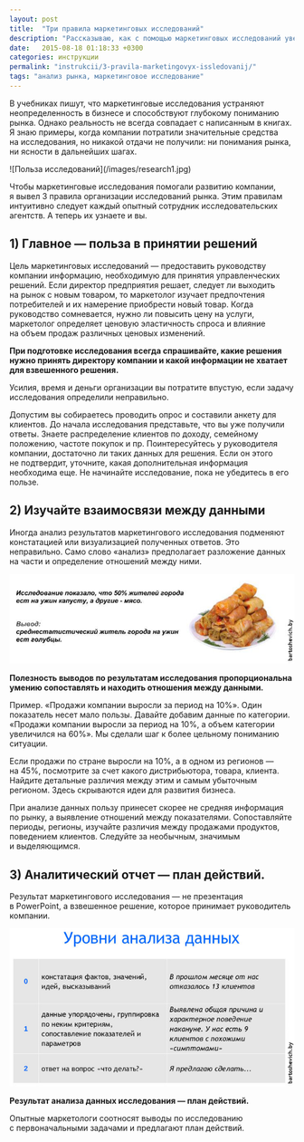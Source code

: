 ```yaml
---
layout: post
title:  "Три правила маркетинговых исследований"
description: "Рассказываю, как с помощью маркетинговых исследований увеличить результативность бизнеса в целом"
date:   2015-08-18 01:18:33 +0300
categories: инструкции
permalink: "instrukcii/3-pravila-marketingovyx-issledovanij/"
tags: "анализ рынка, маркетинговое исследование"
---
```


<p>В&nbsp;учебниках пишут, что маркетинговые исследования устраняют неопределенность в&nbsp;бизнесе и&nbsp;способствуют глубокому пониманию рынка. Однако реальность не&nbsp;всегда совпадает с&nbsp;написанным в&nbsp;книгах. Я&nbsp;знаю примеры, когда компании потратили значительные средства на&nbsp;исследования, но&nbsp;никакой отдачи не&nbsp;получили: ни&nbsp;понимания рынка, ни&nbsp;ясности в&nbsp;дальнейших шагах.</p> 
<!--more-->
![Польза исследований](/images/research1.jpg)

<p>Чтобы маркетинговые исследования помогали развитию компании, я&nbsp;вывел 3&nbsp;правила организации исследований рынка. Этим правилам интуитивно следует каждый опытный сотрудник исследовательских агентств. А&nbsp;теперь их&nbsp;узнаете и&nbsp;вы.

<h2>1) Главное&nbsp;— польза в&nbsp;принятии решений</h2>
<p>Цель маркетинговых исследований&nbsp;— предоставить руководству компании информацию, необходимую для принятия управленческих решений. Если директор предприятия решает, следует&nbsp;ли выходить на&nbsp;рынок с&nbsp;новым товаром, то&nbsp;маркетолог изучает предпочтения потребителей и&nbsp;их&nbsp;намерение приобрести новый товар. Когда руководство сомневается, нужно&nbsp;ли повысить цену на&nbsp;услуги, маркетолог определяет ценовую эластичность спроса и&nbsp;влияние на&nbsp;объем продаж различных ценовых изменений.</p>
<p><strong>При подготовке исследования всегда спрашивайте, какие решения нужно принять директору компании и&nbsp;какой информации не&nbsp;хватает для взвешенного решения.</strong></p>
<p>Усилия, время и&nbsp;деньги организации вы&nbsp;потратите впустую, если задачу исследования определили неправильно.</p>
<p>Допустим вы&nbsp;собираетесь проводить опрос и&nbsp;составили анкету для клиентов. До&nbsp;начала исследования представьте, что вы&nbsp;уже получили ответы. Знаете распределение клиентов по&nbsp;доходу, семейному положению, частоте покупок и&nbsp;пр. Поинтересуйтесь у&nbsp;руководителя компании, достаточно&nbsp;ли таких данных для решения. Если он&nbsp;этого не&nbsp;подтвердит, уточните, какая дополнительная информация необходима еще. Не&nbsp;начинайте исследование, пока не&nbsp;убедитесь в&nbsp;его пользе.</p>
<h2>2) Изучайте взаимосвязи между данными</h2>
<p>Иногда анализ результатов маркетингового исследования подменяют констатацией или визуализацией полученных ответов. Это неправильно. Само слово «анализ» предполагает разложение данных на&nbsp;части и&nbsp;определение отношений между ними.</p>

<img src='/images/research2.jpg' alt="поверхностный анализ рынка">

<p><strong>Полезность выводов по&nbsp;результатам исследования пропорциональна умению сопоставлять и&nbsp;находить отношения между данными.</strong></p>
<p>Пример. «Продажи компании выросли за&nbsp;период на&nbsp;10%». Один показатель несет мало пользы. Давайте добавим данные по&nbsp;категории. «Продажи компании выросли за&nbsp;период на&nbsp;10%, а&nbsp;объем категории увеличился на&nbsp;60%». Мы&nbsp;сделали шаг к&nbsp;более цельному пониманию ситуации.</p>
<p>Если продажи по&nbsp;стране выросли на&nbsp;10%, а&nbsp;в&nbsp;одном из&nbsp;регионов&nbsp;— на&nbsp;45%, посмотрите за&nbsp;счет какого дистрибьютора, товара, клиента. Найдите детальные различия между этим и&nbsp;самым убыточным регионом. Здесь скрываются идеи для развития бизнеса.</p>
<p>При анализе данных пользу принесет скорее не&nbsp;средняя информация по&nbsp;рынку, а&nbsp;выявление отношений между показателями. Сопоставляйте периоды, регионы, изучайте различия между продажами продуктов, поведением клиентов. Следуйте за&nbsp;необычным, значимым и&nbsp;выделяющимся.</p>
<h2>3) Аналитический отчет&nbsp;— план действий.</h2>
<p>Результат маркетингового исследования&nbsp;— не&nbsp;презентация в&nbsp;PowerPoint, а&nbsp;взвешенное решение, которое принимает руководитель компании.</p>

![Анализ результатов иссдедований](/images/research3.jpg)

<strong>Результат анализа данных исследования&nbsp;— план действий.</strong>
<p>Опытные маркетологи соотносят выводы по&nbsp;исследованию с&nbsp;первоначальными задачами и&nbsp;предлагают план действий.</p>
